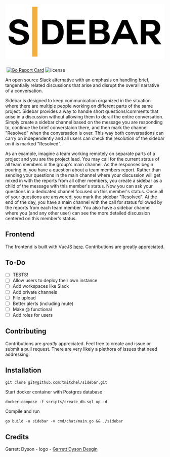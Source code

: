 # ![Sidebar Logo](https://github.com/tmitchel/sidebar/raw/master/public/sidebar_simple_logo.png)
[![<tmitchel>](https://circleci.com/gh/tmitchel/sidebar.svg?style=shield)](https://app.circleci.com/pipelines/github/tmitchel/sidebar) [![Go Report Card](https://goreportcard.com/badge/github.com/tmitchel/sidebar)](https://goreportcard.com/report/github.com/tmitchel/sidebar) ![license](https://img.shields.io/badge/license-MIT-green) 

An open source Slack alternative with an emphasis on handling brief, tangentially related discussions that arise and disrupt the overall narrative of a conversation.

Sidebar is designed to keep communication organized in the situation where there are multiple people working on different parts of the same project. Sidebar provides a way to handle short questions/comments that arise in a discussion without allowing them to derail the entire conversation. Simply create a sidebar channel based on the message you are responding to, continue the brief converstaion there, and then mark the channel "Resolved" when the conversation is over. This way both conversations can carry on independently and all users can check the resolution of the sidebar on it is marked "Resolved".

As an example, imagine a team working remotely on separate parts of a project and you are the project lead. You may call for the current status of all team members in the group's main channel. As the responses begin pouring in, you have a question about a team members report. Rather than sending your questions in the main channel where your discussion will get mixed in with the reports from all other members, you create a sidebar as a child of the message with this member's status. Now you can ask your questions in a dedicated channel focused on this member's status. Once all of your questions are answered, you mark the sidebar "Resolved". At the end of the day, you have a main channel with the call for status followed by the reports from each team member. You also have a sidebar channel where you (and any other user) can see the more detailed discussion centered on this member's status.

## Frontend

The frontend is built with VueJS [here](https://github.com/tmitchel/sidebar-frontend). Contributions are greatly appreciated.

## To-Do
- [ ] TESTS!
- [ ] Allow users to deploy their own instance
- [ ] Add workspaces like Slack
- [ ] Add private channels
- [ ] File upload
- [ ] Better alerts (including mute)
- [ ] Make @ functional
- [ ] Add roles for users

## Contributing

Contributions are _greatly_ appreciated. Feel free to create and issue or submit a pull request. There are very likely a plethora of issues that need addressing.

## Installation
```
git clone git@github.com:tmitchel/sidebar.git
```

Start docker container with Postgres database
```
docker-compose -f scripts/create_db.sql up -d
```

Compile and run
```
go build -o sidebar -v cmd/chat/main.go && ./sidebar
```

## Credits

Garrett Dyson - logo - [Garrett Dyson Desgin](https://garrettdysondesign.com/)

